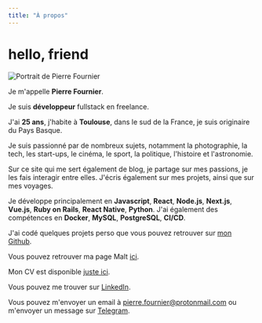 ```yaml
---
title: "À propos"
---
```


# hello, friend

![Portrait de Pierre Fournier](https://res.cloudinary.com/pierrefournier-dev/image/upload/c_scale,h_1055/v1662735743/about/9CE5CA18-B041-48D8-9487-288B8C74DD74_j0nyiu.png)

Je m'appelle __Pierre Fournier__.

Je suis __développeur__ fullstack en freelance.

J'ai __25 ans__, j'habite à __Toulouse__, dans le sud de la France, je suis originaire du Pays Basque.

Je suis passionné par de nombreux sujets, notamment la photographie, la tech, les start-ups, le cinéma, le sport, la politique, l'histoire et l'astronomie.

Sur ce site qui me sert également de blog, je partage sur mes passions, je les fais interagir entre elles. J'écris également sur mes projets, ainsi que sur mes voyages.

Je développe principalement en __Javascript__, __React__, __Node.js__, __Next.js__, __Vue.js__, __Ruby on Rails__, __React Native__, __Python__. J'ai également des compétences en __Docker__, __MySQL__, __PostgreSQL__, __CI/CD__.

J'ai codé quelques projets perso que vous pouvez retrouver sur [mon Github](https://github.com/peiofour).

Vous pouvez retrouver ma page Malt [ici](https://www.malt.fr/profile/pierrefournier2).

Mon CV est disponible [juste ici](https://drive.google.com/file/d/119SGrsGAWo9syNnZZoHQt6d_SFdKuX-l/view?usp=sharing).

Vous pouvez me trouver sur [LinkedIn](https://linkedin.com/in/pierrefournier1).

Vous pouvez m'envoyer un email à <pierre.fournier@protonmail.com> ou m'envoyer un message sur [Telegram](https://t.me/superbasque).
